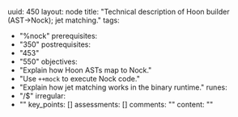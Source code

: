 uuid: 450
layout: node
title: "Technical description of Hoon builder (AST→Nock); jet matching."
tags:
 - "%nock"
prerequisites:
  - "350"
postrequisites:
  - "453"
  - "550"
objectives:
  - "Explain how Hoon ASTs map to Nock."
  - "Use `++mock` to execute Nock code."
  - "Explain how jet matching works in the binary runtime."
runes:
  - "/$"
irregular:
  - ""
key_points: []
assessments: []
comments: ""
content: ""